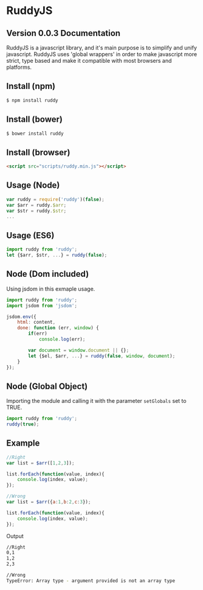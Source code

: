 # RuddyJS
## Version 0.0.3 Documentation
RuddyJS is a javascript library, and it's main purpose is to simplify and unify javascript.
RuddyJS uses 'global wrappers' in order to make javascript more strict, type based and make it compatible with most browsers and platforms.

## Install (npm)

```bash
$ npm install ruddy
```

## Install (bower)

```bash
$ bower install ruddy
```

## Install (browser)

```html
<script src="scripts/ruddy.min.js"></script>
```

## Usage (Node)

```js
var ruddy = require('ruddy')(false);
var $arr = ruddy.$arr;
var $str = ruddy.$str;
...
```

## Usage (ES6)

```js
import ruddy from 'ruddy';
let {$arr, $str, ...} = ruddy(false);
```

## Node (Dom included)

Using jsdom in this exmaple usage.

```js
import ruddy from 'ruddy';
import jsdom from 'jsdom';

jsdom.env({
    html: content,
    done: function (err, window) {
        if(err)
            console.log(err);

        var document = window.document || {};
        let {$el, $arr, ...} = ruddy(false, window, document);
    }
});
```

## Node (Global Object)

Importing the module and calling it with the parameter `setGlobals` set to TRUE.

```js
import ruddy from 'ruddy';
ruddy(true);
```

## Example

```js
//Right
var list = $arr([1,2,3]);

list.forEach(function(value, index){
    console.log(index, value);
});
```

```js
//Wrong
var list = $arr({a:1,b:2,c:3});

list.forEach(function(value, index){
    console.log(index, value);
});
```

Output

```bash
//Right
0,1
1,2
2,3
```

```bash
//Wrong
TypeError: Array type - argument provided is not an array type
```